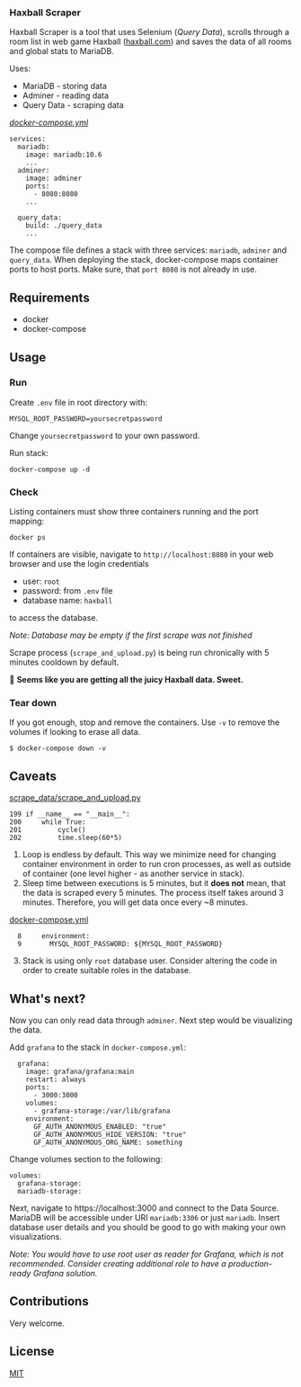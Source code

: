 ### Haxball Scraper

Haxball Scraper is a tool that uses Selenium (*Query Data*), scrolls through a room list in web game Haxball ([haxball.com](https://haxball.com)) and saves the data of all rooms and global stats to MariaDB.

Uses:
- MariaDB - storing data
- Adminer - reading data
- Query Data - scraping data

[_docker-compose.yml_](docker-compose.yml)
```
services:
  mariadb:
    image: mariadb:10.6
    ...
  adminer:
    image: adminer
    ports:
      - 8080:8080
    ...

  query_data:
    build: ./query_data
    ...
```
The compose file defines a stack with three services: `mariadb`, `adminer` and `query_data`.
When deploying the stack, docker-compose maps container ports to host ports. Make sure, that `port 8080` is not already in use.

## Requirements
- docker
- docker-compose

## Usage
### Run
Create `.env` file in root directory with:
```
MYSQL_ROOT_PASSWORD=yoursecretpassword
```
Change `yoursecretpassword` to your own password.

 
Run stack:
```
docker-compose up -d
```

### Check
Listing containers must show three containers running and the port mapping:
```
docker ps
```

If containers are visible, navigate to `http://localhost:8080` in your web browser and use the login credentials 
- user: `root`
- password: from `.env` file 
- database name: `haxball`

to access the database.

*Note: Database may be empty if the first scrape was not finished*

Scrape process (`scrape_and_upload.py`) is being run chronically with 5 minutes cooldown by default.

👏 **Seems like you are getting all the juicy Haxball data. Sweet.**


### Tear down
If you got enough, stop and remove the containers. Use `-v` to remove the volumes if looking to erase all data.
```
$ docker-compose down -v
```

## Caveats
[scrape_data/scrape_and_upload.py](./scrape_data/scrape_and_upload.py)
```
199 if __name__ == "__main__":
200     while True:
201         cycle()
202         time.sleep(60*5)
```
1. Loop is endless by default. This way we minimize need for changing container environment in order to run cron processes, as well as outside of container (one level higher - as another service in stack).
2. Sleep time between executions is 5 minutes, but it **does not** mean, that the data is scraped every 5 minutes. The process itself takes around 3 minutes. Therefore, you will get data once every ~8 minutes.

[docker-compose.yml](docker-compose.yml)
```
  8     environment:
  9       MYSQL_ROOT_PASSWORD: ${MYSQL_ROOT_PASSWORD}
```
3. Stack is using only `root` database user. Consider altering the code in order to create suitable roles in the database.

## What's next?

Now you can only read data through `adminer`. Next step would be visualizing the data.

Add `grafana` to the stack in `docker-compose.yml`:

```
  grafana:
    image: grafana/grafana:main
    restart: always
    ports:
      - 3000:3000
    volumes:
      - grafana-storage:/var/lib/grafana
    environment:
      GF_AUTH_ANONYMOUS_ENABLED: "true"
      GF_AUTH_ANONYMOUS_HIDE_VERSION: "true"
      GF_AUTH_ANONYMOUS_ORG_NAME: something
```

Change volumes section to the following:
```
volumes:
  grafana-storage:
  mariadb-storage:
```

Next, navigate to https://localhost:3000 and connect to the Data Source. MariaDB will be accessible under URI `mariadb:3306` or just `mariadb`. Insert database user details and you should be good to go with making your own visualizations.

*Note: You would have to use root user as reader for Grafana, which is not recommended. Consider creating additional role to have a production-ready Grafana solution.*

## Contributions
Very welcome.

## License
[MIT](./LICENSE)
